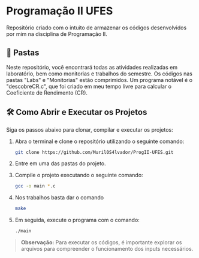 # Programação II UFES

Repositório criado com o intuito de armazenar os códigos desenvolvidos por mim na disciplina de Programação II.

## :open_file_folder: Pastas

Neste repositório, você encontrará todas as atividades realizadas em laboratório, bem como monitorias e trabalhos do semestre. Os códigos nas pastas "Labs" e "Monitorias" estão comprimidos. Um programa notável é o "descobreCR.c", que foi criado em meu tempo livre para calcular o Coeficiente de Rendimento (CR).

## 🛠️ Como Abrir e Executar os Projetos

Siga os passos abaixo para clonar, compilar e executar os projetos:

1. Abra o terminal e clone o repositório utilizando o seguinte comando:

   ```bash
   git clone https://github.com/Muril0S4lvador/ProgII-UFES.git

2. Entre em uma das pastas do projeto.

3. Compile o projeto executando o seguinte comando:

    ```bash
    gcc -o main *.c

4. Nos trabalhos basta dar o comando

    ```bash
    make

5. Em seguida, execute o programa com o comando:

    ```bash
    ./main

> **Observação:** Para executar os códigos, é importante explorar os arquivos para compreender o funcionamento dos inputs necessários.
